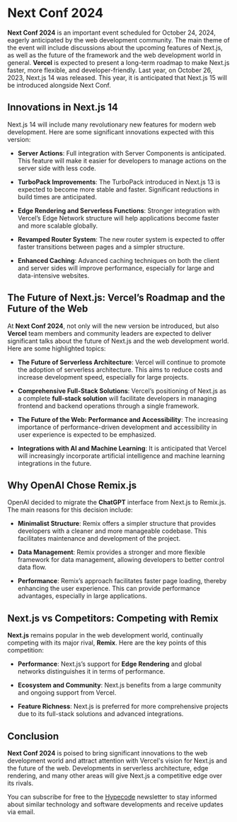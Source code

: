 # Next Conf 2024

**Next Conf 2024** is an important event scheduled for October 24, 2024, eagerly anticipated by the web development community. The main theme of the event will include discussions about the upcoming features of Next.js, as well as the future of the framework and the web development world in general. **Vercel** is expected to present a long-term roadmap to make Next.js faster, more flexible, and developer-friendly. Last year, on October 26, 2023, Next.js 14 was released. This year, it is anticipated that Next.js 15 will be introduced alongside Next Conf.

## Innovations in Next.js 14

Next.js 14 will include many revolutionary new features for modern web development. Here are some significant innovations expected with this version:

- **Server Actions**: Full integration with Server Components is anticipated. This feature will make it easier for developers to manage actions on the server side with less code.

- **TurboPack Improvements**: The TurboPack introduced in Next.js 13 is expected to become more stable and faster. Significant reductions in build times are anticipated.

- **Edge Rendering and Serverless Functions**: Stronger integration with Vercel’s Edge Network structure will help applications become faster and more scalable globally.

- **Revamped Router System**: The new router system is expected to offer faster transitions between pages and a simpler structure.

- **Enhanced Caching**: Advanced caching techniques on both the client and server sides will improve performance, especially for large and data-intensive websites.

## The Future of Next.js: Vercel’s Roadmap and the Future of the Web

At **Next Conf 2024**, not only will the new version be introduced, but also **Vercel** team members and community leaders are expected to deliver significant talks about the future of Next.js and the web development world. Here are some highlighted topics:

- **The Future of Serverless Architecture**: Vercel will continue to promote the adoption of serverless architecture. This aims to reduce costs and increase development speed, especially for large projects.

- **Comprehensive Full-Stack Solutions**: Vercel’s positioning of Next.js as a complete **full-stack solution** will facilitate developers in managing frontend and backend operations through a single framework.

- **The Future of the Web: Performance and Accessibility**: The increasing importance of performance-driven development and accessibility in user experience is expected to be emphasized.

- **Integrations with AI and Machine Learning**: It is anticipated that Vercel will increasingly incorporate artificial intelligence and machine learning integrations in the future.

## Why OpenAI Chose Remix.js

OpenAI decided to migrate the **ChatGPT** interface from Next.js to Remix.js. The main reasons for this decision include:

- **Minimalist Structure**: Remix offers a simpler structure that provides developers with a cleaner and more manageable codebase. This facilitates maintenance and development of the project.

- **Data Management**: Remix provides a stronger and more flexible framework for data management, allowing developers to better control data flow.

- **Performance**: Remix’s approach facilitates faster page loading, thereby enhancing the user experience. This can provide performance advantages, especially in large applications.

## Next.js vs Competitors: Competing with Remix

**Next.js** remains popular in the web development world, continually competing with its major rival, **Remix**. Here are the key points of this competition:

- **Performance**: Next.js’s support for **Edge Rendering** and global networks distinguishes it in terms of performance.

- **Ecosystem and Community**: Next.js benefits from a large community and ongoing support from Vercel.

- **Feature Richness**: Next.js is preferred for more comprehensive projects due to its full-stack solutions and advanced integrations.

## Conclusion

**Next Conf 2024** is poised to bring significant innovations to the web development world and attract attention with Vercel's vision for Next.js and the future of the web. Developments in serverless architecture, edge rendering, and many other areas will give Next.js a competitive edge over its rivals.

You can subscribe for free to the <a href='https://hypecode.tech/en/' hrefLang='en'>Hypecode</a> newsletter to stay informed about similar technology and software developments and receive updates via email.
